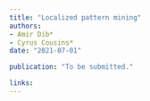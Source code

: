 ```yaml
---
title: "Localized pattern mining"
authors:
- Amir Dib*
- Cyrus Cousins*
date: "2021-07-01"

publication: "To be submitted."

links:
---
```

